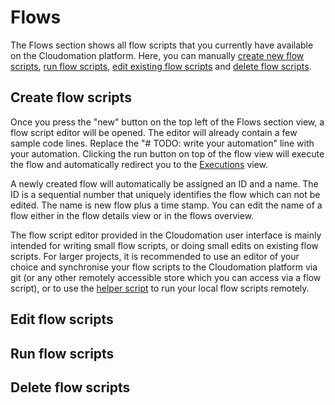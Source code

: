 # Flows

The Flows section shows all flow scripts that you currently have available on the Cloudomation platform. Here, you can manually [create new flow scripts](#createflowscripts), [run flow scripts](#runflowscripts), [edit existing flow scripts](#editflowscripts) and [delete flow scripts](#deleteflowscripts).

## Create flow scripts
Once you press the "new" button on the top left of the Flows section view, a flow script editor will be opened. The editor will already contain a few sample code lines. Replace the "# TODO: write your automation" line with your automation. Clicking the run button on top of the flow view will execute the flow and automatically redirect you to the [Executions](/executions) view.  

A newly created flow will automatically be assigned an ID and a name. The ID is a sequential number that uniquely identifies the flow which can not be edited. The name is new flow plus a time stamp. You can edit the name of a flow either in the flow details view or in the flows overview.  

The flow script editor provided in the Cloudomation user interface is mainly intended for writing small flow scripts, or doing small edits on existing flow scripts. For larger projects, it is recommended to use an editor of your choice and synchronise your flow scripts to the Cloudomation platform via git (or any other remotely accessible store which you can access via a flow script), or to use the [helper script](Running+flow+scripts+remotely) to run your local flow scripts remotely.

## Edit flow scripts  

## Run flow scripts  

## Delete flow scripts  
